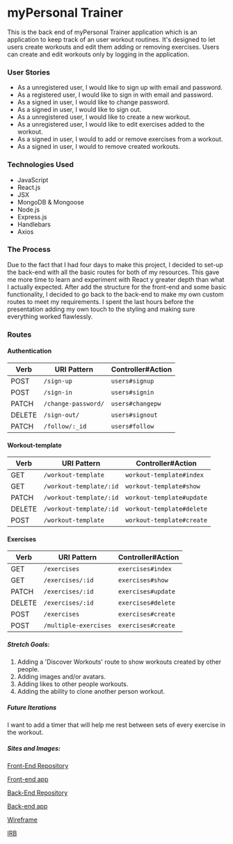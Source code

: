 # myPersonal Trainer

This is the back end of myPersonal Trainer application which is an application to keep track of an user workout routines. It's designed to let users create workouts and edit them adding or removing exercises. Users can create and edit workouts only by logging in the application.

### User Stories
- As a unregistered user, I would like to sign up with email and password.
- As a registered user, I would like to sign in with email and password.
- As a signed in user, I would like to change password.
- As a signed in user, I would like to sign out.
- As a unregistered user, I would like to create a new workout.
- As a unregistered user, I would like to edit exercises added to the workout.
- As a signed in user, I would to add or remove exercises from a workout.
- As a signed in user, I would to remove created workouts.

### Technologies Used
- JavaScript
- React.js
- JSX
- MongoDB & Mongoose
- Node.js
- Express.js
- Handlebars
- Axios

### The Process

Due to the fact that I had four days to make this project, I decided to set-up the back-end with all the basic routes for both of my resources. This gave me more time to learn and experiment with React y greater depth than what I actually expected. After add the structure for the front-end and some basic functionality, I decided to go back to the back-end to make my own custom routes to meet my requirements. I spent the last hours before the presentation adding my own touch to the styling and making sure everything worked flawlessly.

### Routes

#### Authentication

  | Verb   | URI Pattern            | Controller#Action |
  |--------|------------------------|-------------------|
  | POST   | `/sign-up`             | `users#signup`    |
  | POST   | `/sign-in`             | `users#signin`    |
  | PATCH  | `/change-password/`    | `users#changepw`  |
  | DELETE | `/sign-out/`           | `users#signout`   |
  | PATCH  | `/follow/:_id`         | `users#follow`     |

#### Workout-template

  | Verb   | URI Pattern            | Controller#Action |
  |--------|------------------------|-------------------|
  | GET    | `/workout-template`    | `workout-template#index` |
  | GET    | `/workout-template/:id`| `workout-template#show`  |
  | PATCH  | `/workout-template/:id`| `workout-template#update`|
  | DELETE | `/workout-template/:id`| `workout-template#delete`|
  | POST   | `/workout-template`    | `workout-template#create`|


#### Exercises

  | Verb   | URI Pattern            | Controller#Action |
  |--------|------------------------|-------------------|
  | GET    | `/exercises`           | `exercises#index` |
  | GET    | `/exercises/:id`       | `exercises#show`  |
  | PATCH  | `/exercises/:id`       | `exercises#update`|
  | DELETE | `/exercises/:id`       | `exercises#delete`|
  | POST   | `/exercises`           | `exercises#create`|
  | POST   | `/multiple-exercises`  | `exercises#create`|

##### Stretch Goals:
1. Adding a 'Discover Workouts' route to show workouts created by other people.
2. Adding images and/or avatars.
3. Adding likes to other people workouts.
4. Adding the ability to clone another person workout.

##### Future Iterations
I want to add a timer that will help me rest between sets of every exercise in the workout.

##### Sites and Images:

[Front-End Repository](https://github.com/kevinrosario/myPersonal-Trainer-Client)

[Front-end app](https://kevinrosario.github.io/myPersonal-Trainer-Client/)

[Back-End Repository](https://github.com/kevinrosario/myPersonal-Trainer-API)

[Back-end app](https://mypersonal-trainer.herokuapp.com/)

[Wireframe](https://imgur.com/p2kaWSt)

[IRB](https://imgur.com/wDuDf0O)
